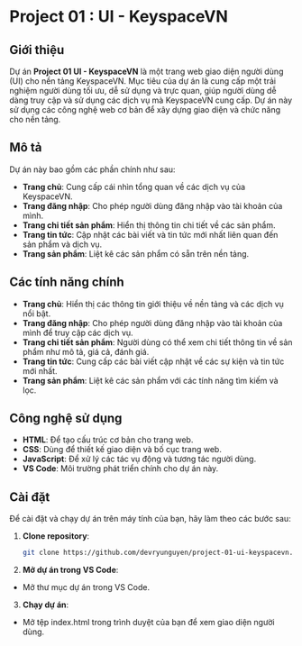 # Project 01 : UI - KeyspaceVN

## Giới thiệu

Dự án **Project 01 UI - KeyspaceVN** là một trang web giao diện người dùng (UI) cho nền tảng KeyspaceVN. Mục tiêu của dự án là cung cấp một trải nghiệm người dùng tối ưu, dễ sử dụng và trực quan, giúp người dùng dễ dàng truy cập và sử dụng các dịch vụ mà KeyspaceVN cung cấp. Dự án này sử dụng các công nghệ web cơ bản để xây dựng giao diện và chức năng cho nền tảng.

## Mô tả

Dự án này bao gồm các phần chính như sau:

- **Trang chủ**: Cung cấp cái nhìn tổng quan về các dịch vụ của KeyspaceVN.
- **Trang đăng nhập**: Cho phép người dùng đăng nhập vào tài khoản của mình.
- **Trang chi tiết sản phẩm**: Hiển thị thông tin chi tiết về các sản phẩm.
- **Trang tin tức**: Cập nhật các bài viết và tin tức mới nhất liên quan đến sản phẩm và dịch vụ.
- **Trang sản phẩm**: Liệt kê các sản phẩm có sẵn trên nền tảng.

## Các tính năng chính

- **Trang chủ**: Hiển thị các thông tin giới thiệu về nền tảng và các dịch vụ nổi bật.
- **Trang đăng nhập**: Cho phép người dùng đăng nhập vào tài khoản của mình để truy cập các dịch vụ.
- **Trang chi tiết sản phẩm**: Người dùng có thể xem chi tiết thông tin về sản phẩm như mô tả, giá cả, đánh giá.
- **Trang tin tức**: Cung cấp các bài viết cập nhật về các sự kiện và tin tức mới nhất.
- **Trang sản phẩm**: Liệt kê các sản phẩm với các tính năng tìm kiếm và lọc.

## Công nghệ sử dụng

- **HTML**: Để tạo cấu trúc cơ bản cho trang web.
- **CSS**: Dùng để thiết kế giao diện và bố cục trang web.
- **JavaScript**: Để xử lý các tác vụ động và tương tác người dùng.
- **VS Code**: Môi trường phát triển chính cho dự án này.

## Cài đặt

Để cài đặt và chạy dự án trên máy tính của bạn, hãy làm theo các bước sau:

1. **Clone repository**:
   ```bash
   git clone https://github.com/devryunguyen/project-01-ui-keyspacevn.git
2. **Mở dự án trong VS Code**:
- Mở thư mục dự án trong VS Code.
3. **Chạy dự án**:
- Mở tệp index.html trong trình duyệt của bạn để xem giao diện người dùng.
